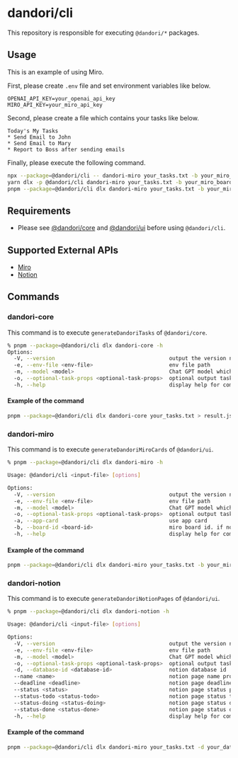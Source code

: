 # dandori/cli

This repository is responsible for executing `@dandori/*` packages.

## Usage

This is an example of using Miro.

First, please create `.env` file and set environment variables like below.

```text
OPENAI_API_KEY=your_openai_api_key
MIRO_API_KEY=your_miro_api_key
```

Second, please create a file which contains your tasks like below.

```text
Today's My Tasks
* Send Email to John
* Send Email to Mary
* Report to Boss after sending emails
```

Finally, please execute the following command.

```bash
npx --package=@dandori/cli -- dandori-miro your_tasks.txt -b your_miro_board_id
yarn dlx -p @dandori/cli dandori-miro your_tasks.txt -b your_miro_board_id
pnpm --package=@dandori/cli dlx dandori-miro your_tasks.txt -b your_miro_board_id
```

## Requirements

* Please see [@dandori/core](../core/README.md) and [@dandori/ui](../ui/README.md) before using `@dandori/cli`.

## Supported External APIs

* [Miro](https://miro.com/)
* [Notion](https://www.notion.so/)

## Commands

### dandori-core

This command is to execute `generateDandoriTasks` of `@dandori/core`.

```bash
% pnpm --package=@dandori/cli dlx dandori-core -h
Options:
  -V, --version                                    output the version number
  -e, --env-file <env-file>                        env file path
  -m, --model <model>                              Chat GPT model which supports function_calling
  -o, --optional-task-props <optional-task-props>  optional output task props which delimiter is a comma
  -h, --help                                       display help for command
```

#### Example of the command

```bash
pnpm --package=@dandori/cli dlx dandori-core your_tasks.txt > result.json
```

### dandori-miro

This command is to execute `generateDandoriMiroCards` of `@dandori/ui`.

```bash
% pnpm --package=@dandori/cli dlx dandori-miro -h

Usage: @dandori/cli <input-file> [options]

Options:
  -V, --version                                    output the version number
  -e, --env-file <env-file>                        env file path
  -m, --model <model>                              Chat GPT model which supports function_calling
  -o, --optional-task-props <optional-task-props>  optional output task props which delimiter is a comma
  -a, --app-card                                   use app card
  -b, --board-id <board-id>                        miro board id. if not set, create new board
  -h, --help                                       display help for command
```

#### Example of the command

```bash
pnpm --package=@dandori/cli dlx dandori-miro your_tasks.txt -b your_miro_board_id
```

### dandori-notion

This command is to execute `generateDandoriNotionPages` of `@dandori/ui`.

```bash
% pnpm --package=@dandori/cli dlx dandori-notion -h                                      

Usage: @dandori/cli <input-file> [options]

Options:
  -V, --version                                    output the version number
  -e, --env-file <env-file>                        env file path
  -m, --model <model>                              Chat GPT model which supports function_calling
  -o, --optional-task-props <optional-task-props>  optional output task props which delimiter is a comma
  -d, --database-id <database-id>                  notion database id
  --name <name>                                    notion page name property
  --deadline <deadline>                            notion page deadline property
  --status <status>                                notion page status property
  --status-todo <status-todo>                      notion page status todo property
  --status-doing <status-doing>                    notion page status doing property
  --status-done <status-done>                      notion page status done property
  -h, --help                                       display help for command
```

#### Example of the command

```bash
pnpm --package=@dandori/cli dlx dandori-miro your_tasks.txt -d your_database_id -o status --status 'Status' --status-todo 'ToDo' --status-doing 'Doing' --status-done 'Done 🙌'
```